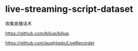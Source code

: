 # live-streaming-script-dataset
收集直播话术

https://github.com/biliup/biliup

https://github.com/auqhjjqdo/LiveRecorder
